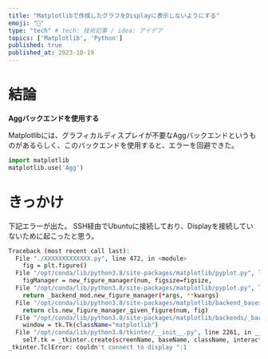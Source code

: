 ```yaml
---
title: "Matplotlibで作成したグラフをDisplayに表示しないようにする"
emoji: "📌"
type: "tech" # tech: 技術記事 / idea: アイデア
topics: ['Matplotlib', 'Python']
published: true
published_at: 2023-10-19
---
```


# 結論

**Aggバックエンドを使用する**

Matplotlibには、グラフィカルディスプレイが不要なAggバックエンドというものがあるらしく、このバックエンドを使用すると、エラーを回避できた。

```py
import matplotlib
matplotlib.use('Agg')
```


# きっかけ

下記エラーが出た。
SSH経由でUbuntuに接続しており、Displayを接続していないために起こったと思う。

```sh
Traceback (most recent call last):
  File "./XXXXXXXXXXXXX.py", line 472, in <module>
    fig = plt.figure()
  File "/opt/conda/lib/python3.8/site-packages/matplotlib/pyplot.py", line 687, in figure
    figManager = new_figure_manager(num, figsize=figsize,
  File "/opt/conda/lib/python3.8/site-packages/matplotlib/pyplot.py", line 315, in new_figure_manager
    return _backend_mod.new_figure_manager(*args, **kwargs)
  File "/opt/conda/lib/python3.8/site-packages/matplotlib/backend_bases.py", line 3494, in new_figure_manager
    return cls.new_figure_manager_given_figure(num, fig)
  File "/opt/conda/lib/python3.8/site-packages/matplotlib/backends/_backend_tk.py", line 885, in new_figure_manager_given_figure
    window = tk.Tk(className="matplotlib")
  File "/opt/conda/lib/python3.8/tkinter/__init__.py", line 2261, in __init__
    self.tk = _tkinter.create(screenName, baseName, className, interactive, wantobjects, useTk, sync, use)
_tkinter.TclError: couldn't connect to display ":1
```


